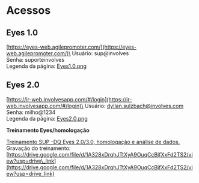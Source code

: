 # Acessos

## Eyes 1.0

[https://eyes-web.agilepromoter.com/](https://eyes-web.agilepromoter.com/)\
Usuário: sup@involves\
Senha: suporteinvolves\
Legenda da página: [Eyes1.0.png](https://drive.google.com/file/d/12JHcm2bNppRR4rhj4efawAmYJ_it9yeb/view)

## Eyes 2.0

[https://ir-web.involvesapp.com/#/login](https://ir-web.involvesapp.com/#/login)\
Usuário: dyllan.sulzbach@involves.com\
Senha: milho@1234\
Legenda da página: [Eyes2.0.png](https://drive.google.com/file/d/1485ILMdOf3v4M5_AatUIQjWNScy55uF4/view)

**Treinamento Eyes/homologação**

[Treinamento SUP -DQ Eyes 2.0/3.0, homologação e análise de dados.](https://docs.google.com/presentation/d/1TTWOH0Y2ZhxKmmlP8Hl-BFA_CITOH7XqokjdD-LjruY/edit#slide=id.g26df6cec9c6_0_293)\
Gravação do treinamento:\
[https://drive.google.com/file/d/1A328xDrqhJTtXyA9OuqCcBjfXxFd2TS2/view?usp=drive\_link](https://drive.google.com/file/d/1A328xDrqhJTtXyA9OuqCcBjfXxFd2TS2/view?usp=drive_link)
